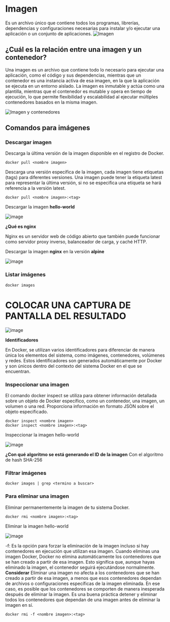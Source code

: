 # Imagen
Es un archivo único que contiene todos los programas, librerías, dependencias y configuraciones necesarias para instalar y/o ejecutar una aplicación o un conjunto de aplicaciones.
![Imagen](img/imagen.PNG)


## ¿Cuál es la relación entre una imagen y un contenedor? 
Una imagen es un archivo que contiene todo lo necesario para ejecutar una aplicación, como el código y sus dependencias, mientras que un contenedor es una instancia activa de esa imagen, en la que la aplicación se ejecuta en un entorno aislado. La imagen es inmutable y actúa como una plantilla, mientras que el contenedor es mutable y opera en tiempo de ejecución, lo que permite flexibilidad y escalabilidad al ejecutar múltiples contenedores basados en la misma imagen.

![Imagen y contenedores](img/imagenContenedores.JPG)
## Comandos para imágenes

### Descargar imagen
Descarga la última versión de la imagen disponible en el registro de Docker.

```
docker pull <nombre imagen> 
```

Descarga una versión específica de la imagen, cada imagen tiene etiquetas (tags) para diferentes versiones.
Una imagen puede tener la etiqueta latest para representar la última versión, si no se especifica una etiqueta se hará referencia a la versión latest.

```
docker pull <nombre imagen>:<tag>
```

Descargar la imagen **hello-world**

![image](https://github.com/user-attachments/assets/8f356e32-aa80-4b09-8238-0cb32be5dfbb)

**¿Qué es nginx**

Nginx es un servidor web de código abierto que también puede funcionar como servidor proxy inverso, balanceador de carga, y caché HTTP.

Descargar la imagen  **nginx** en la versión **alpine**

![image](https://github.com/user-attachments/assets/984433e2-ef22-4eb3-8850-7fa280cd1945)

### Listar imágenes

```
docker images
```

# COLOCAR UNA CAPTURA DE PANTALLA DEL RESULTADO 

![image](https://github.com/user-attachments/assets/90a5140b-cfdb-4cb5-a6eb-1449068b73f3)

**Identificadores**

En Docker, se utilizan varios identificadores para diferenciar de manera única los elementos del sistema, como imágenes, contenedores, volúmenes y redes. Estos identificadores son generados automáticamente por Docker y son únicos dentro del contexto del sistema Docker en el que se encuentran. 

### Inspeccionar una imagen
El comando docker inspect se utiliza para obtener información detallada sobre un objeto de Docker específico, como un contenedor, una imagen, un volumen o una red.  Proporciona información en formato JSON sobre el objeto especificado.

```
docker inspect <nombre imagen>
docker inspect <nombre imagen>:<tag>
```

Inspeccionar la imagen hello-world 

![image](https://github.com/user-attachments/assets/3462d1a2-bd41-4c93-8685-5d5ecbd8ba5b)

**¿Con qué algoritmo se está generando el ID de la imagen**
Con el algoritmo de hash SHA-256
### Filtrar imágenes

```
docker images | grep <termino a buscar>

```

### Para eliminar una imagen
Eliminar permanentemente la imagen de tu sistema Docker.

```
docker rmi <nombre imagen>:<tag>
```

Eliminar la imagen hello-world 

![image](https://github.com/user-attachments/assets/7e9cd68e-b199-48d9-ae04-db3f9ac99261)

-f: Es la opción para forzar la eliminación de la imagen incluso si hay contenedores en ejecución que utilizan esa imagen.
Cuando eliminas una imagen Docker, Docker no elimina automáticamente los contenedores que se han creado a partir de esa imagen. Esto significa que, aunque hayas eliminado la imagen, el contenedor seguirá ejecutándose normalmente.  
**Considerar**
Eliminar una imagen no afecta a los contenedores que se han creado a partir de esa imagen, a menos que esos contenedores dependan de archivos o configuraciones específicas de la imagen eliminada. En ese caso, es posible que los contenedores se comporten de manera inesperada después de eliminar la imagen.
Es una buena práctica detener y eliminar todos los contenedores que dependan de una imagen antes de eliminar la imagen en sí.

```
docker rmi -f <nombre imagen>:<tag>
```

